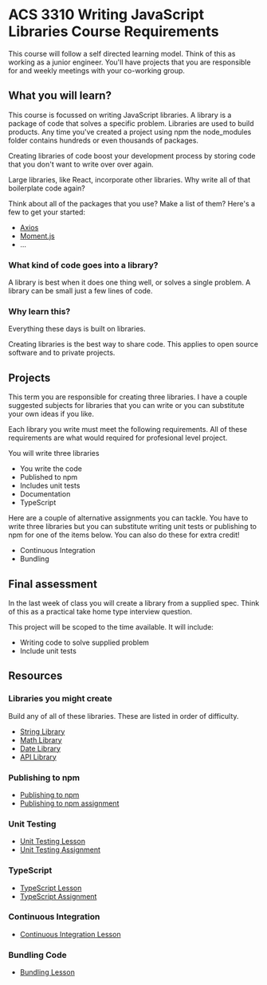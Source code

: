 # ACS 3310 Writing JavaScript Libraries Course Requirements

This course will follow a self directed learning model. Think of this as working as a junior engineer. You'll have projects that you are responsible for and weekly meetings with your co-working group. 

## What you will learn?

This course is focussed on writing JavaScript libraries. A library is a package of code that solves a specific problem. Libraries are used to build products. Any time you've created a project using npm the node_modules folder contains hundreds or even thousands of packages. 

Creating libraries of code boost your development process by storing code that you don't want to write over over again. 

Large libraries, like React, incorporate other libraries. Why write all of that boilerplate code again?

Think about all of the packages that you use? Make a list of them? Here's a few to get your started: 

- [Axios](https://axios-http.com/docs/intro)
- [Moment.js](https://momentjs.com)
- ...

### What kind of code goes into a library? 

A library is best when it does one thing well, or solves a single problem. A library can be small just a few lines of code. 

### Why learn this? 

Everything these days is built on libraries. 

Creating libraries is the best way to share code. This applies to open source software and to private projects. 

## Projects 

This term you are responsible for creating three libraries. I have a couple suggested subjects for libraries that you can write or you can substitute your own ideas if you like. 

Each library you write must meet the following requirements. All of these requirements are what would required for profesional level project. 

You will write three libraries 

- You write the code
- Published to npm
- Includes unit tests
- Documentation
- TypeScript

Here are a couple of alternative assignments you can tackle. You have to write three libraries but you can substitute writing unit tests or publishing to npm for one of the items below. You can also do these for extra credit! 

- Continuous Integration 
- Bundling 

## Final assessment

In the last week of class you will create a library from a supplied spec. Think of this as a practical take home type interview question. 

This project will be scoped to the time available. It will include: 

- Writing code to solve supplied problem
- Include unit tests

## Resources 

### Libraries you might create

Build any of all of these libraries. These are listed in order of difficulty. 

- [String Library](assignments/assignment-01-string-lib.md)
- [Math Library](assignments/assignment-05-math-lib.md)
- [Date Library](assignments/assignment-07-date-lib.md)
- [API Library](assignments/assignment-09-api-lib.md)

### Publishing to npm

- [Publishing to npm](lessons/lesson-03-publishing.md)
- [Publishing to npm assignment](assignments/assignment-02-publishing.md)

### Unit Testing 

- [Unit Testing Lesson](lessons/lesson-02-unit-testing.md)
- [Unit Testing Assignment](assignments/assignment-03-unit-testing.md)

### TypeScript

- [TypeScript Lesson](lessons/lesson-10-typescript.md)
- [TypeScript Assignment](assignments/assignment-08-typescript.md)

### Continuous Integration 

- [Continuous Integration Lesson](lessons/lesson-08-continuous-integration.md)

### Bundling Code 

- [Bundling Lesson](lessons/lesson-09-bundling.md)

